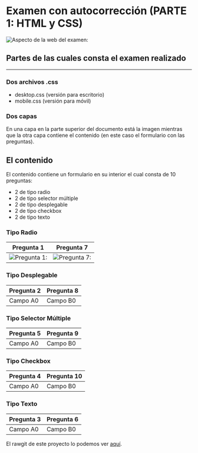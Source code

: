 # Examen con autocorrección (PARTE 1: HTML y CSS)
![Aspecto de la web del examen:](https://github.com/sergjime/Examen-parte1/blob/master/img/aspecto_test.jpg)
## Partes de las cuales consta el examen realizado
------------------------------------------------------------------------------
### Dos archivos .css
- desktop.css (versión para escritorio)
- mobile.css (versión para móvil)
### Dos capas
En una capa en la parte superior del documento está la imagen mientras que la otra capa contiene el contenido (en este caso el formulario con las preguntas).
## El contenido
El contenido contiene un formulario en su interior el cual consta de 10 preguntas:
- 2 de tipo radio
- 2 de tipo selector múltiple
- 2 de tipo desplegable
- 2 de tipo checkbox
- 2 de tipo texto
### Tipo Radio
| **Pregunta 1** | **Pregunta 7** |
| ---------- | ---------- |
| ![Pregunta 1:](https://github.com/sergjime/Examen-parte1/blob/master/img/pregunta1(radio).png)   | ![Pregunta 7:](https://github.com/sergjime/Examen-parte1/blob/master/img/pregunta7(radio).png)   |
### Tipo Desplegable
| **Pregunta 2** | **Pregunta 8** |
| ---------- | ---------- |
| Campo A0   | Campo B0   |
### Tipo Selector Múltiple
| **Pregunta 5** | **Pregunta 9** |
| ---------- | ---------- |
| Campo A0   | Campo B0   |
### Tipo Checkbox
| **Pregunta 4** | **Pregunta 10** |
| ---------- | ---------- |
| Campo A0   | Campo B0   |
### Tipo Texto
| **Pregunta 3** | **Pregunta 6** |
| ---------- | ---------- |
| Campo A0   | Campo B0   |


El rawgit de este proyecto lo podemos ver [aquí](https://rawgit.com/sergjime/Examen-parte1/master/index.html).
